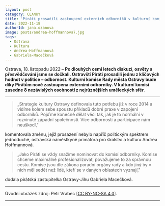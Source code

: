 ```yaml
---
layout: post
category: CLANKY
title: 'Piráti prosadili zastoupení externích odborníků v kulturní komisi města'		
date: 2022-11-18
authorId: jana.ozanova
image: posts/andrea-hoffmannova7.jpg
tags:						
  - Ostrava		
  - Kultura
  - Andrea-Hoffmannová
  - Gabriela-Macečková
---
```


Ostrava, 18. listopadu 2022 – **Po dlouhých osmi letech diskuzí, osvěty a přesvědčování jsme se dočkali. Ostravští Piráti prosadili jednu z klíčových hodnot v politice – odbornost. Kulturní komise Rady města Ostravy bude díky Pirátům nově zastoupena externími odborníky. V kulturní komisi zasedne 8 nezávislých osobností z nejrůznějších uměleckých sfér.**

<hr />

>„Strategie kultury Ostravy definovala tuto potřebu již v roce 2014 a vidíme kolem sebe spoustu příkladů dobré praxe v zapojení odborníků. Pojďme konečně dělat věci tak, jak je to normální v rozvinuté západní společnosti. Více odbornosti a participace nám neuškodí,"

komentovala změnu, jejíž prosazení nebylo napříč politickým spektrem jednoduché, ostravská náměstkyně primátora pro školství a kulturu Andrea Hoffmannová.

>„Jako Piráti se vždy snažíme nominovat do komisí odborníky. Komise chceme maximálně profesionalizovat, považujeme to za správnou cestu. Komise jsou dle zákona poradní orgány rady a kdo jiný by v nich měl sedět než lidé, kteří se v daných oblastech vyznají,"


dodala pirátská zastupitelka Ostravy-Jihu Gabriela Macečková.

---

Úvodní obrázek zdroj: Petr Vrabec \[[CC BY-NC-SA 4.0](https://creativecommons.org/licenses/by-nc-sa/4.0/deed.cs)\].


- - -
